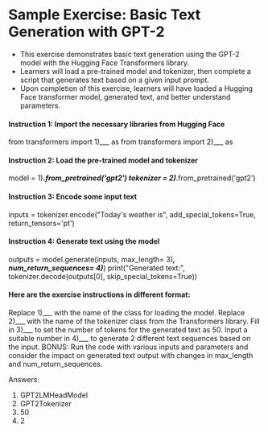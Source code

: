 # Sample Exercise: Basic Text Generation with GPT-2

- This exercise demonstrates basic text generation using the GPT-2 model with the Hugging Face Transformers library. 
- Learners will load a pre-trained model and tokenizer, then complete a script that generates text based on a given input prompt. 
- Upon completion of this exercise, learners will have loaded a Hugging Face transformer model, generated text, and better understand parameters.

#### Instruction 1: Import the necessary libraries from Hugging Face
from transformers import 1)___ as
from transformers import 2)___ as

#### Instruction 2: Load the pre-trained model and tokenizer
model = 1)___.from_pretrained('gpt2')
tokenizer = 2)___.from_pretrained('gpt2')

#### Instruction 3: Encode some input text
inputs = tokenizer.encode("Today's weather is", add_special_tokens=True, return_tensors='pt')

#### Instruction 4: Generate text using the model
outputs = model.generate(inputs, max_length= 3)___, num_return_sequences= 4)___)
print("Generated text:", tokenizer.decode(outputs[0], skip_special_tokens=True))

#### Here are the exercise instructions in different format:
Replace 1)___ with the name of the class for loading the model.
Replace 2)___ with the name of the tokenizer class from the Transformers library.
Fill in 3)___ to set the number of tokens for the generated text as 50.
Input a suitable number in 4)___ to generate 2 different text sequences based on the input.
BONUS: Run the code with various inputs and parameters and consider the impact on generated text output with changes in max_length and num_return_sequences.

Answers:
1) GPT2LMHeadModel
2) GPT2Tokenizer
3) 50
4) 2
